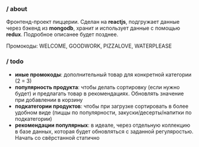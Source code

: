 ### / about

Фронтенд-проект пиццерии. Сделан на **reactjs**, подгружает данные через бэкенд из **mongodb**, хранит и использует данные с помощью **redux**. Подробное описанее будет позднее.

Промокоды: WELCOME, GOODWORK, PIZZALOVE, WATERPLEASE

### / todo

-   **иные промокоды**: дополнительный товар для конкретной категории (2 = 3)
-   **популярность продукта**: чтобы делать сортировку (если нужно будет) и предлагать товар в рекомендациях. Обновлять значение при добавлении в корзину
-   **подкатегории продуктов**: чтобы при загрузке сортировать в более удобном виде (пиццы по популярности, закуски/десерты/напитки по подкатегории)
-   **рекомендации популярных**: в идеале, через отдельную коллекцию в базе данных, которая будет обновляться с заданной регуляростью. Начать со свёрстанной статично
